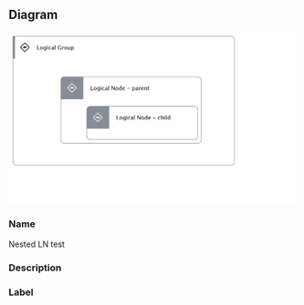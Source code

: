 
## Diagram

![Nested LN test](../img/miscdiagram_3pFOvl0IUjW_B18mG8_Wo.png)

### Name


Nested LN test


### Description




### Label




